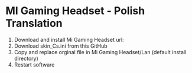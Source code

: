 # MI Gaming Headset - Polish Translation 
1. Download and install Mi Gaming Headset
url: 
2. Download skin_Cs.ini from this GitHub
3. Copy and replace orginal file in Mi Gaming Headset/Lan (default install directory)
4. Restart software